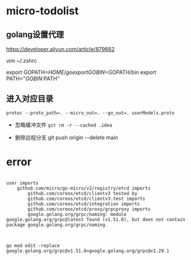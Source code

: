 # micro-todolist

## golang设置代理

https://developer.aliyun.com/article/879662


vim ~/.zshrc

export GOPATH=$HOME/go
export GOBIN=$GOPATH/bin
export PATH="$GOBIN:$PATH"



## 进入对应目录

`
protoc --proto_path=. --micro_out=. --go_out=. userModels.proto
`

- 忽略缓冲文件
`git rm -r --cached .idea `

- 删除远程分支
git push origin --delete main


 # error 

```azure

user imports
    github.com/micro/go-micro/v2/registry/etcd imports
        github.com/coreos/etcd/clientv3 tested by
        github.com/coreos/etcd/clientv3.test imports
        github.com/coreos/etcd/integration imports
        github.com/coreos/etcd/proxy/grpcproxy imports
        google.golang.org/grpc/naming: module google.golang.org/grpc@latest found (v1.51.0), but does not contain package google.golang.org/grpc/naming



go mod edit -replace google.golang.org/grpc@v1.51.0=google.golang.org/grpc@v1.29.1

```

